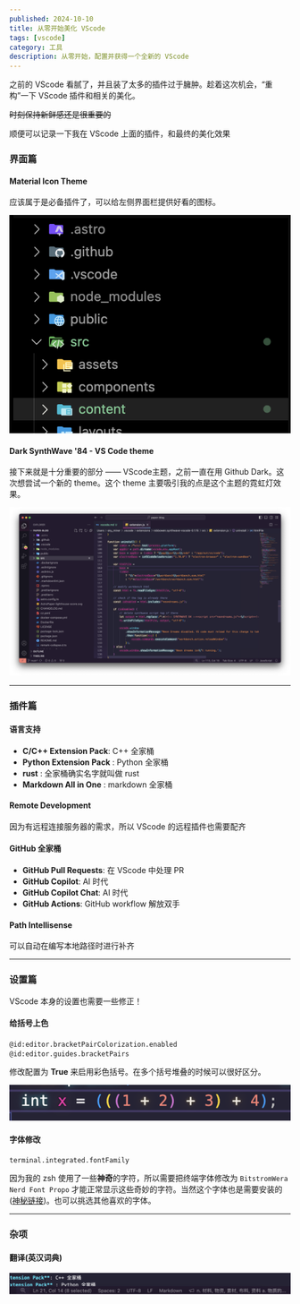 ```yaml
---
published: 2024-10-10
title: 从零开始美化 VScode
tags: [vscode]
category: 工具
description: 从零开始，配置并获得一个全新的 VScode
---
```


之前的 VScode 看腻了，并且装了太多的插件过于臃肿。趁着这次机会，“重构”一下 VScode 插件和相关的美化。

~~时刻保持新鲜感还是很重要的~~

顺便可以记录一下我在 VScode 上面的插件，和最终的美化效果

### 界面篇

#### Material Icon Theme

应该属于是必备插件了，可以给左侧界面栏提供好看的图标。

![alt text](./image.png)

#### Dark SynthWave '84 - VS Code theme

接下来就是十分重要的部分 —— VScode主题，之前一直在用 Github Dark。这次想尝试一个新的 theme。这个 theme 主要吸引我的点是这个主题的霓虹灯效果。

![alt text](./image2.png)

---

### 插件篇

#### 语言支持

- **C/C++ Extension Pack**: C++ 全家桶
- **Python Extension Pack** : Python 全家桶
- **rust** : 全家桶确实名字就叫做 rust
- **Markdown All in One** : markdown 全家桶

#### Remote Development

因为有远程连接服务器的需求，所以 VScode 的远程插件也需要配齐

#### GitHub 全家桶

- **GitHub Pull Requests**: 在 VScode 中处理 PR
- **GitHub Copilot**: AI 时代
- **GitHub Copilot Chat**: AI 时代
- **GitHub Actions**: GitHub workflow 解放双手

#### Path Intellisense

可以自动在编写本地路径时进行补齐


---

### 设置篇

VScode 本身的设置也需要一些修正！

#### 给括号上色

`@id:editor.bracketPairColorization.enabled @id:editor.guides.bracketPairs`

修改配置为 **True** 来启用彩色括号。在多个括号堆叠的时候可以很好区分。

![alt text](./image3.png)

#### 字体修改

`terminal.integrated.fontFamily`

因为我的 zsh 使用了一些**神奇**的字符，所以需要把终端字体修改为 `BitstromWera Nerd Font Propo` 才能正常显示这些奇妙的字符。当然这个字体也是需要安装的([神秘链接](https://www.nerdfonts.com/font-downloads))。也可以挑选其他喜欢的字体。

---

### 杂项

#### 翻译(英汉词典)


![alt text](./image4.png)

